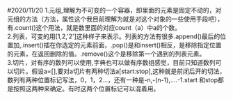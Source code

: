 #2020/11/20 
1.元组,理解为不可变的一个容器，即里面的元素是固定不动的，对元组的方法（方法，属性这个我目前理解为就是对这个对象的一些使用手段吧），有.count()这个用法，就是数里面的对应count（a）中a的个数。  
2.列表，可变的用[1,2,'2']这种样子来表示。列表的方法有很多.append()最后的位置加,.insert()插在你选定的元素前面，.pop()是和insert()相反，是移除指定位置的元素，在返回删除的值。.remove()这个是移除第一个遇到的列表元素。  
3.切片，对有序的数列可以使用,字典也可以做有序数组感觉，目前只知道数列可以切片。假设a=[],要对a切片有两种切法a[start:stop],这种就是前闭后开的切法，数列有两种位置标记写法，0，1，2...，还有一种是-n,-(n-1),....-1.start 和stop都是按照这两种来确定。有时这两个位置标记可以混着用。
